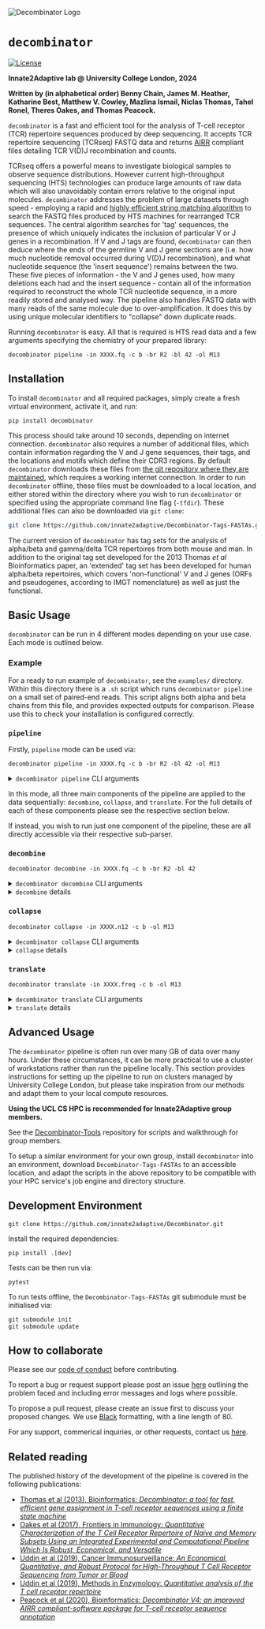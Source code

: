 ![Decombinator Logo](./assets/decombinator-logo.png)

# `decombinator`

[![License](https://img.shields.io/badge/license-MIT-blue)](https://raw.githubusercontent.com/innate2adaptive/Decombinator/master/LICENCE)

<!-- [![Latest release](https://img.shields.io/pypi/v/decombinator)](https://pypi.org/p/decombinator) -->
<!-- [![Python versions](https://img.shields.io/pypi/pyversions/decombinator)](https://pypi.org/project/decombinator/) -->
<!-- ![Tests](https://github.com/innate2adaptive/decombinator/.github/workflows/package-build-test.yml/badge.svg) -->

**Innate2Adaptive lab @ University College London, 2024**

**Written by (in alphabetical order) Benny Chain, James M. Heather, Katharine Best, Matthew V. Cowley, Mazlina Ismail, Niclas Thomas, Tahel Ronel, Theres Oakes, and Thomas Peacock.**

`decombinator` is a fast and efficient tool for the analysis of T-cell receptor (TCR) repertoire sequences produced by deep sequencing.
It accepts TCR repertoire sequencing (TCRseq) FASTQ data and returns [AIRR](https://docs.airr-community.org/en/stable/datarep/rearrangements.html) compliant files detailing TCR V(D)J recombination and counts.

TCRseq offers a powerful means to investigate biological samples to observe sequence distributions.
However current high-throughput sequencing (HTS) technologies can produce large amounts of raw data which will also unavoidably contain errors relative to the original input molecules.
`decombinator` addresses the problem of large datasets through speed - employing a rapid and [highly efficient string matching algorithm](https://figshare.com/articles/Aho_Corasick_String_Matching_Video/771968) to search the FASTQ files produced by HTS machines for rearranged TCR sequences.
The central algorithm searches for 'tag' sequences, the presence of which uniquely indicates the inclusion of particular V or J genes in a recombination.
If V and J tags are found, `decombinator` can then deduce where the ends of the germline V and J gene sections are (i.e. how much nucleotide removal occurred during V(D)J recombination), and what nucleotide sequence (the 'insert sequence') remains between the two.
These five pieces of information - the V and J genes used, how many deletions each had and the insert sequence - contain all of the information required to reconstruct the whole TCR nucleotide sequence, in a more readily stored and analysed way.
The pipeline also handles FASTQ data with many reads of the same molecule due to over-amplification.
It does this by using unique molecular identifiers to "collapse" down duplicate reads.

Running `decombinator` is easy. All that is required is HTS read data and a few arguments specifying the chemistry of your prepared library:

```shell
decombinator pipeline -in XXXX.fq -c b -br R2 -bl 42 -ol M13
```

## Installation

To install `decombinator` and all required packages, simply create a fresh virtual environment, activate it, and run:

```shell
pip install decombinator
```

This process should take around 10 seconds, depending on internet connection. `decombinator` also requires a number of additional files, which contain information regarding the V and J gene sequences, their tags, and the locations and motifs which define their CDR3 regions. By default `decombinator` downloads these files from [the git repository where they are maintained](https://github.com/innate2adaptive/Decombinator-Tags-FASTAs), which requires a working internet connection. In order to run `decombinator` offline, these files must be downloaded to a local location, and either stored within the directory where you wish to run `decombinator` or specified using the appropriate command line flag (`-tfdir`). These additional files can also be downloaded via `git clone`:

```bash
git clone https://github.com/innate2adaptive/Decombinator-Tags-FASTAs.git
```

The current version of `decombinator` has tag sets for the analysis of alpha/beta and gamma/delta TCR repertoires from both mouse and man. In addition to the original tag set developed for the 2013 Thomas _et al_ Bioinformatics paper, an 'extended' tag set has been developed for human alpha/beta repertoires, which covers 'non-functional' V and J genes (ORFs and pseudogenes, according to IMGT nomenclature) as well as just the functional.

## Basic Usage

`decombinator` can be run in 4 different modes depending on your use case.
Each mode is outlined below.

### Example

For a ready to run example of `decombinator`, see the `examples/` directory.
Within this directory there is a `.sh` script which runs `decombinator pipeline` on a small set of paired-end reads.
This script aligns both alpha and beta chains from this file, and provides expected outputs for comparison.
Please use this to check your installation is configured correctly.

### `pipeline`

Firstly, `pipeline` mode can be used via:

```shell
decombinator pipeline -in XXXX.fq -c b -br R2 -bl 42 -ol M13
```

<details>
  <summary><code>decombinator pipeline</code> CLI arguments</summary>
  
  | Option                               | Description                                                                                                                                                  |
|--------------------------------------|--------------------------------------------------------------------------------------------------------------------------------------------------------------|
| `-h`, `--help`                       | Show this help message and exit                                                                                                                               |
| `-s`, `--suppresssummary`            | Suppress the production of summary data log/file                                                                                                              |
| `-dz`, `--dontgzip`                  | Stop the output FASTQ files automatically being compressed with gzip                                                                                          |
| `-dc`, `--dontcount`                 | Stop/Block printing the running count                                                                                                                         |
| `-op OUTPATH`, `--outpath OUTPATH`   | Path to output directory, writes to directory script was called in by default                                                                                 |
| `-c CHAIN`, `--chain CHAIN`          | TCR chain (a/b/g/d)                                                                                                                                           |
| `-pf PREFIX`, `--prefix PREFIX`      | Specify the prefix of the output DCR file. Default = "dcr_"                                                                                                    |
| `-in INFILE`, `--infile INFILE`      | Correctly demultiplexed/processed FASTQ file containing TCR reads                                                                                              |
| `-br BC_READ`, `--bc_read BC_READ`   | Which read has bar code (R1,R2). If used, ensure read selected is present in the same directory as the file specified by -in.                                                                                                                                |
| `-dk`, `--dontcheck`                 | Skip the FASTQ check                                                                                                                                           |
| `-ex EXTENSION`, `--extension EXTENSION` | Specify the file extension of the output DCR file. Default = "n12"                                                                                         |
| `-or ORIENTATION`, `--orientation ORIENTATION` | Specify the orientation to search in (forward/reverse/both). Default = reverse                                                                  |
| `-tg TAGS`, `--tags TAGS`            | Specify which Decombinator tag set to use (extended or original). Default = extended                                                                           |
| `-sp SPECIES`, `--species SPECIES`   | Specify which species TCR repertoire the data consists of (human or mouse). Default = human                                                                    |
| `-N`, `--allowNs`                    | Whether to allow VJ rearrangements containing ambiguous base calls ('N'). Default = False                                                                      |
| `-ln LENTHRESHOLD`, `--lenthreshold LENTHRESHOLD` | Acceptable threshold for inter-tag (V to J) sequence length. Default = 130                                                                      |
| `-tfdir TAGFASTADIR`, `--tagfastadir TAGFASTADIR` | Path to folder containing TCR FASTA and Decombinator tag files, for offline analysis. Default = "Decombinator-Tags-FASTAs".                      |
| `-nbc`, `--nobarcoding`              | Option to run Decombinator without barcoding, i.e. so as to run on data produced by any protocol.                                                              |
| `-bl BCLENGTH`, `--bclength BCLENGTH` | Length of barcode sequence, if applicable. Default is set to 42 bp.                                                                                          |
| `-mq MINBCQ`, `--minbcQ MINBCQ`      | Minimum quality score that barcode nucleotides should be to for that rearrangement to be retained. Default = 20.                                               |
| `-bm BCQBELOWMIN`, `--bcQbelowmin BCQBELOWMIN` | Number of nucleotides per barcode whose quality score are allowed to be below -mq and still be retained. Default = 1.                                 |
| `-aq AVGQTHRESHOLD`, `--avgQthreshold AVGQTHRESHOLD` | Average quality threshold that barcode sequences must remain above for rearrangements to be retained. Default = 30                                  |
| `-lv PERCENTLEVDIST`, `--percentlevdist PERCENTLEVDIST` | Percentage Levenshtein distance that is allowed to estimate whether two sequences within a barcode are derived from the same originator molecule. Default = 10 |
| `-bc BCTHRESHOLD`, `--bcthreshold BCTHRESHOLD` | Number of sequence edits that are allowed to consider two barcodes to be derived from same originator during clustering. Default = 2.                    |
| `-di`, `--dontcheckinput`            | Override the input file sanity check                                                                                                                           |
| `-bd`, `--barcodeduplication`        | Optionally output a file containing the final list of clustered barcodes, and their frequencies                                                                |
| `-pb`, `--positionalbarcodes`        | Instead of inferring random barcode sequences from their context relative to spacer sequences, just take the sequence at the default positions. Useful to salvage runs when R2 quality is terrible. |
| `-ol OLIGO`, `--oligo OLIGO`         | Choose experimental oligo for correct identification of spacers ["M13", "I8", "I8_single", "NEBIO", "TAKARA"] (default: M13)                                                         |
| `-wc`, `--writeclusters`             | Write cluster data to separate cluster files                                                                                                                   |
| `-uh`, `--UMIhistogram`              | Creates histogram of average UMI cluster sizes                                                                                                                 |
| `-npf`, `--nonproductivefilter`      | Filter out non-productive reads from the output                                                                                                                |

</details>

In this mode, all three main components of the pipeline are applied to the data sequentially: `decombine`, `collapse`, and `translate`.
For the full details of each of these components please see the respective section below.

If instead, you wish to run just one component of the pipeline, these are all directly accessible via their respective sub-parser.

### `decombine`

```shell
decombinator decombine -in XXXX.fq -c b -br R2 -bl 42
```

<details>
  <summary><code>decombinator decombine</code> CLI arguments</summary>

| Option                                            | Description                                                                                                                   |
| ------------------------------------------------- | ----------------------------------------------------------------------------------------------------------------------------- |
| `-h`, `--help`                                    | Show this help message and exit                                                                                               |
| `-s`, `--suppresssummary`                         | Suppress the production of summary data log/file                                                                              |
| `-dz`, `--dontgzip`                               | Stop the output FASTQ files automatically being compressed with gzip                                                          |
| `-dc`, `--dontcount`                              | Stop/Block printing the running count                                                                                         |
| `-op OUTPATH`, `--outpath OUTPATH`                | Path to output directory, writes to directory script was called in by default                                                 |
| `-c CHAIN`, `--chain CHAIN`                       | TCR chain (a/b/g/d)                                                                                                           |
| `-pf PREFIX`, `--prefix PREFIX`                   | Specify the prefix of the output DCR file. Default = "dcr\_"                                                                  |
| `-in INFILE`, `--infile INFILE`                   | Correctly demultiplexed/processed FASTQ file containing TCR reads                                                             |
| `-br BC_READ`, `--bc_read BC_READ`                | Which read has bar code (R1,R2). If used, ensure read selected is present in the same directory as the file specified by -in. |
| `-dk`, `--dontcheck`                              | Skip the FASTQ check                                                                                                          |
| `-ex EXTENSION`, `--extension EXTENSION`          | Specify the file extension of the output DCR file. Default = "n12"                                                            |
| `-or ORIENTATION`, `--orientation ORIENTATION`    | Specify the orientation to search in (forward/reverse/both). Default = reverse                                                |
| `-tg TAGS`, `--tags TAGS`                         | Specify which Decombinator tag set to use (extended or original). Default = extended                                          |
| `-sp SPECIES`, `--species SPECIES`                | Specify which species TCR repertoire the data consists of (human or mouse). Default = human                                   |
| `-N`, `--allowNs`                                 | Whether to allow VJ rearrangements containing ambiguous base calls ('N'). Default = False                                     |
| `-ln LENTHRESHOLD`, `--lenthreshold LENTHRESHOLD` | Acceptable threshold for inter-tag (V to J) sequence length. Default = 130                                                    |
| `-tfdir TAGFASTADIR`, `--tagfastadir TAGFASTADIR` | Path to folder containing TCR FASTA and Decombinator tag files, for offline analysis. Default = "Decombinator-Tags-FASTAs".   |
| `-nbc`, `--nobarcoding`                           | Option to run Decombinator without barcoding, i.e. so as to run on data produced by any protocol.                             |
| `-bl BCLENGTH`, `--bclength BCLENGTH`             | Length of barcode sequence, if applicable. Default is set to 42 bp.                                                           |

</details>

<details>
  <summary><code>decombine</code> details</summary>

This function performs the key computation of the pipeline, as it searches through demultiplexed reads for rearranged TCR sequences. It looks for short 'tag' sequences (using Aho-Corasick string matching): the presence of a tag uniquely identifies a particular V or J gene. If it finds both a V and a J tag (and the read passes various filters), it assigns the read as recombined, and outputs a five-part Decombinator index (or 'DCR'), which uniquely represents a given TCR rearrangement, plus some addtional UMI related information.

All DCR-containing output files are comma-delimited, with the fields of that five-part classifier containing, in order:

- The V index (which V gene was used)
- The J index
- Number of V deletions (relative to germline)
- Number of J deletions
- Insert sequence (the nucleotide sequence between the end of deleted V and J)

The V and J indices are arbitrary numbers based on the order of the tag sequences in the relevant tag file (using Python indexing, which starts at 0 rather than 1). Also, note that the number of V and J deletions just represents how many bases have been removed from the end of that particular germline gene (as given in the germline FASTA files in the additional file repo); it is entirely possible that more bases were deleted, and just that the same bases have been re-added.
Additionally, there are low frequencies of (predominantly alpha chain) recombinations where there is no detectable insertion, and where the nucleotides at the junction between the germline V and J genes could have derived from either. In such circumstances, the nucleotides will arbitrarily be deemed to have derived from the V gene, and thus count towards deletions from the J, however it is impossible to know which gene originally contributed these residues.

Various additional fields may follow the five-part classifier, but the DCR will always occupy the first five positions. An example identifier, from a human alpha chain file, might look like this:

```bash
1, 22, 9, 0, CTCTA
```

Which corresponds to a rearrangement between TRAV1-2 (V index **1**, with **9** nucleotides deleted) and TRAJ33 (J index **22**, with **0** deletions), with an insert sequence (i.e. non-templated additions to the V and/or the J gene) of '**CTCTA**'. For beta chains, the insert sequence will contain any residual TRBD nucleotides, although as these genes are very short, homologous, and typically highly 'nibbled', they are often impossible to differentiate.

Produces a list of lists with the following entries:

1. V index
2. J index
3. Number of V deletions
4. Number of J deletions
5. insert
6. ID
7. TCR sequence
8. TCR quality
9. barcode sequence
10. barcode quality

\*\* NB The TCR sequence given here is the 'inter-tag' region, i.e. the sequence between the start of the found V tag and the end of the found J tag.

</details>

### `collapse`

```shell
decombinator collapse -in XXXX.n12 -c b -ol M13
```

<details>
  <summary><code>decombinator collapse</code> CLI arguments</summary>

| Option                                                  | Description                                                                                                                                                                                         |
| ------------------------------------------------------- | --------------------------------------------------------------------------------------------------------------------------------------------------------------------------------------------------- |
| `-h`, `--help`                                          | Show this help message and exit                                                                                                                                                                     |
| `-s`, `--suppresssummary`                               | Suppress the production of summary data log/file                                                                                                                                                    |
| `-dz`, `--dontgzip`                                     | Stop the output FASTQ files automatically being compressed with gzip                                                                                                                                |
| `-dc`, `--dontcount`                                    | Stop/Block printing the running count                                                                                                                                                               |
| `-op OUTPATH`, `--outpath OUTPATH`                      | Path to output directory, writes to directory script was called in by default                                                                                                                       |
| `-c CHAIN`, `--chain CHAIN`                             | TCR chain (a/b/g/d)                                                                                                                                                                                 |
| `-pf PREFIX`, `--prefix PREFIX`                         | Specify the prefix of the output DCR file. Default = "dcr\_"                                                                                                                                        |
| `-in INFILE`, `--infile INFILE`                         | File containing raw verbose Decombinator output, i.e. 5 part classifier plus barcode and inter-tag sequence and quality strings                                                                     |
| `-mq MINBCQ`, `--minbcQ MINBCQ`                         | Minimum quality score that barcode nucleotides should be to for that rearrangement to be retained. Default = 20                                                                                     |
| `-bm BCQBELOWMIN`, `--bcQbelowmin BCQBELOWMIN`          | Number of nucleotides per barcode whose quality score are allowed to be below -mq and still be retained. Default = 1                                                                                |
| `-aq AVGQTHRESHOLD`, `--avgQthreshold AVGQTHRESHOLD`    | Average quality threshold that barcode sequences must remain above for rearrangements to be retained. Default = 30                                                                                  |
| `-lv PERCENTLEVDIST`, `--percentlevdist PERCENTLEVDIST` | Percentage Levenshtein distance that is allowed to estimate whether two sequences within a barcode are derived from the same originator molecule. Default = 10                                      |
| `-bc BCTHRESHOLD`, `--bcthreshold BCTHRESHOLD`          | Number of sequence edits that are allowed to consider two barcodes to be derived from same originator during clustering. Default = 2                                                                |
| `-ex EXTENSION`, `--extension EXTENSION`                | Specify the file extension of the output DCR file. Default = 'freq'                                                                                                                                 |
| `-N`, `--allowNs`                                       | Used to allow VJ rearrangements containing ambiguous base calls ('N')                                                                                                                               |
| `-ln LENTHRESHOLD`, `--lenthreshold LENTHRESHOLD`       | Acceptable threshold for inter-tag (V to J) sequence length                                                                                                                                         |
| `-di`, `--dontcheckinput`                               | Override the input file sanity check                                                                                                                                                                |
| `-bd`, `--barcodeduplication`                           | Optionally output a file containing the final list of clustered barcodes, and their frequencies                                                                                                     |
| `-pb`, `--positionalbarcodes`                           | Instead of inferring random barcode sequences from their context relative to spacer sequences, just take the sequence at the default positions. Useful to salvage runs when R2 quality is terrible. |
| `-ol OLIGO`, `--oligo OLIGO`                            | Choose experimental oligo for correct identification of spacers ["M13", "I8", "I8_single", "NEBIO", "TAKARA"] (default: M13)                                                                        |
| `-wc`, `--writeclusters`                                | Write cluster data to separate cluster files                                                                                                                                                        |
| `-uh`, `--UMIhistogram`                                 | Creates histogram of average UMI cluster sizes                                                                                                                                                      |

</details>

<details>
  <summary><code>collapse</code> details</summary>

Takes the output files of Decombinator (run using the barcoding option) and performs collapsing and error correction. This version is a modified version of KB's script collapsinator_20141126.py (That was itself an improved version of the CollapseTCRs.py script used in the Heather et al HIV TCR paper (DOI: 10.3389/fimmu.2015.00644))\*
\*\* Version 4.0.2 includes improved clustering routines measuring the similarity in both barcode and TCR sequence of TCR repertoire data

** NOTE - from version 4.2 this optionally looks for barcode 6NI86N at the beginning of the read; instead of M13_6N_I8_6N_I8
(i.e. only one spacer).
This makes it compatible with the multiplex protocol in which the barcode is incorporated in the RT step and is found at the beginning of R1. ** From version V4.2 there is a required additional command line parameter -ol (see below for allowed inputs)
The barcode sequence is contained in one of the additional fields output by `decombine`, which contains the first 42 bases of R2 (if `-br R2 -bl 42` specified). As Illumina sequencing is particularly error-prone in the reverse read, and that reads can be phased (i.e. they do not always begin with the next nucleotide that follows the sequencing primer) our protocol uses known spacer sequences to border the random barcode bases, so that we can identify the actual random bases. The hexameric barcode locations (N6) are determined in reference to the two spacer sequences like so:

```
I8 (spacer) – N6 – I8 – N6 – 2 base overflow (n)
GTCGTGATNNNNNNGTCGTGATNNNNNNnn
```

The collapsing script uses the spacer sequences to identify the exact position of the barcode sequences.

`collapse` performs the following procedures:

- Scrolls through each line of the input object containing DCR, barcode and sequence data.
- Removes TCR reads with forbidden errors, e.g. ambiguous base calls (with user input parameters provided to modify strictness).
- Groups input reads by barcode. Reads with identical barcodes and equivalent inter-tag sequences are grouped together. Equivalence is defined as the Levenshtein distance between two sequences being lower than a given threshold, weighted by the lengths of the compared sequences. Reads with identical barcodes but non-equivalent sequences are grouped separately.
- Each group is assigned the most common inter-tag sequence/DCR combination as the 'true' TCR, as errors are likely to occur during later PCR cycles, and thus will most often be minority variants (see [Bolotin _et al._, 2012](http://dx.doi.org/10.1002/eji.201242517)).

After this initial grouping, the script estimates the true cDNA frequency. UMIs that are both similar and are associated with a similar TCR are likely to be amplified from the same original DNA molecule and to differ only due to PCR or sequencing error. Consequently, groups with similar barcodes and sequences are then clustered via the following procedure:

- The barcode of each group is compared to the barcode of every other group.
- The expected distribution of distances between UMIs can be modelled as a binomial distribution. Experimentation with simulated datasets found the best threshold for allowing two barcodes to be considered equivalent is when they have a Levenshtein distance of less than 3; a value of 2 is set by default. This can be modified through the user input parameter `-bc`.
- Groups with barcodes that meet this threshold criteria have their inter-tag sequences compared. Those with equivalent sequences are clustered together. Sequence equivalence is here taken to mean that the two sequences have a Levenshtein distance less than or equal to 10% of the length of the shorter of the two sequences. This percentage can be modified through the user input parameter `-lv`.
- Upon this merging of groups, the most common inter-tag sequence of the cluster is reassessed and taken as the 'true' TCR.

Finally, the clusters are collapsed to give the abundance of each TCR in the biological sample.

- A TCR abundance count is calculated for each TCR by counting the number of clusters that have the same sequence but different barcodes (thus representing the same rearrangement originating from multiple input DNA molecules).
- An average UMI count is calculated for each TCR by summing the number of members in each cluster associated with the TCR sequence and dividing by the number of those clusters. This gives a measure that can be used to estimate the robustness of the data for that particular sequence.

Collapsinator outputs 7 fields: the 5-part DCR identifier, the corrected abundance of that TCR in the sample, and the average UMI count for that TCR

</details>

### `translate`

```shell
decombinator translate -in XXXX.freq -c b -ol M13
```

<details>
  <summary><code>decombinator translate</code> CLI arguments</summary>

| Option                                            | Description                                                                                                                |
| ------------------------------------------------- | -------------------------------------------------------------------------------------------------------------------------- |
| `-h`, `--help`                                    | Show this help message and exit                                                                                            |
| `-s`, `--suppresssummary`                         | Suppress the production of summary data log/file                                                                           |
| `-dz`, `--dontgzip`                               | Stop the output FASTQ files automatically being compressed with gzip                                                       |
| `-dc`, `--dontcount`                              | Stop/Block printing the running count                                                                                      |
| `-op OUTPATH`, `--outpath OUTPATH`                | Path to output directory, writes to directory script was called in by default                                              |
| `-c CHAIN`, `--chain CHAIN`                       | TCR chain (a/b/g/d)                                                                                                        |
| `-pf PREFIX`, `--prefix PREFIX`                   | Specify the prefix of the output DCR file. Default = "dcr\_"                                                               |
| `-in INFILE`, `--infile INFILE`                   | File containing 5 part classifier plus barcode and inter-tag sequence and quality strings                                  |
| `-sp SPECIES`, `--species SPECIES`                | Specify which species TCR repertoire the data consists of (human or mouse). Default = human                                |
| `-tg TAGS`, `--tags TAGS`                         | Specify which Decombinator tag set to use (extended or original). Default = extended                                       |
| `-npf`, `--nonproductivefilter`                   | Filter out non-productive reads from the output                                                                            |
| `-tfdir TAGFASTADIR`, `--tagfastadir TAGFASTADIR` | Path to folder containing TCR FASTA and Decombinator tag files, for offline analysis. Default = 'Decombinator-Tags-FASTAs' |
| `-nbc`, `--nobarcoding`                           | Option to run CD3translator without barcoding, i.e. so as to run on data produced by any protocol.                         |

</details>

<details>
  <summary><code>translate</code> details</summary>

This step outputs `.tsv` files in the form of:

|        Field         | Description                                                                                                                                                                                        |
| :------------------: | -------------------------------------------------------------------------------------------------------------------------------------------------------------------------------------------------- |
|     sequence_id      | A unique identifier for a given rearrangement                                                                                                                                                      |
|        v_call        | V gene used (or multiple, if they cannot be distinguished, comma delimited)                                                                                                                        |
|        d_call        | Blank required field (mostly cannot be assigned for TCRb, and rarely useful even then)                                                                                                             |
|        j_call        | J gene used                                                                                                                                                                                        |
|     junction_aa      | CDR3 junction amino acid sequence                                                                                                                                                                  |
|   duplicate_count    | Rearrangement abundance, from Collapsinator                                                                                                                                                        |
|       sequence       | Inferred full-length variable domain nucleotide sequence                                                                                                                                           |
|       junction       | CDR3 junction nucleotide sequence                                                                                                                                                                  |
|   decombinator_id    | Five-field Decombinator identifier                                                                                                                                                                 |
|       rev_comp       | Whether rearrangements are reverse complemented (T/F) - this is never the case post-Decombining                                                                                                    |
|      productive      | Whether rearrangement is potentially productive (T/F)                                                                                                                                              |
|     sequence_aa      | Inferred full-length variable domain amino acid sequence                                                                                                                                           |
|       cdr1_aa        | Amino acid sequence of CDR1 of the used V gene                                                                                                                                                     |
|       cdr2_aa        | Amino acid sequence of CDR2 of the used V gene                                                                                                                                                     |
|     vj_in_frame      | Whether or not the rearrangement is in frame (T/F)                                                                                                                                                 |
|      stop_codon      | Whether or not the rearrangement contains a stop codon (T/F)                                                                                                                                       |
|     conserved_c      | Whether or not the rearrangement contains a detectable conserved cysteine (T/F)                                                                                                                    |
|     conserved_f      | Whether or not the rearrangement contains a detectable conserved phenylalanine or equivalent (T/F)                                                                                                 |
|    legacy_v_call     | What older versions of Decombinator (i.e. <= v3) referred to this V gene as: e.g. 'TRBV12-3,TRBV12-4' in v4 was previously referred to just as 'TRBV12-4'                                          |
|    legacy_j_call     | What older versions of Decombinator (<= 3) referred to this J gene as                                                                                                                              |
|      v_alleles       | List of V gene alleles covered by this rearrangment's tag                                                                                                                                          |
|      j_alleles       | List of J gene alleles covered by this rearrangment's tag                                                                                                                                          |
| v_gene_functionality | [IMGT predicted functionality](http://www.imgt.org/IMGTScientificChart/SequenceDescription/IMGTfunctionality.html#P1-2) of V gene (or genes) used in this rearrangement (F/ORF/P, comma delimited) |
| j_gene_functionality | [IMGT predicted functionality](http://www.imgt.org/IMGTScientificChart/SequenceDescription/IMGTfunctionality.html#P1-2) of J gene (or genes) used in this rearrangement (F/ORF/P, comma delimited) |
|  sequence_alignment  | Format required field - left blank                                                                                                                                                                 |
|  germline_alignment  | Format required field - left blank                                                                                                                                                                 |
|       v_cigar        | Format required field - left blank                                                                                                                                                                 |
|       d_cigar        | Format required field - left blank                                                                                                                                                                 |
|       j_cigar        | Format required field - left blank                                                                                                                                                                 |
| av_UMI_cluster_size  | The average UMI count for this particular sequence                                                                                                                                                 |

You can also use the 'nonproductivefilter' flag (`-npf`) to suppress the output of non-productive rearrangements.

As the hypervariable region and the primary site of antigenic contact, the CDR3 is almost certainly going to be the region of most interest for many analyses. By convention, the [CDR3 junction is defined as](<http://dx.doi.org/10.1016/S0145-305X(02)00039-3>) running from the position of the second conserved cysteine encoded in the 3' of the V gene to the phenylalanine in the conserved 'FGXG' motif in the J gene. However, some genes use non-canonical residues/motifs, and the position of these motifs varies.

In looking for CDR3s, we also find 'non-productive' reads, i.e. those that don't appear to be able to make productive, working TCRs. This is determined based on the presence of stop codons, being out of frame, or lacking appropriate CDR3 motifs.

The process occurs like so:

```
# Starting with a Decombinator index
43, 5, 1, 7, AGGCAGGGATC

# Used to construct whole nucleotide sequences, using the germline FASTAs as references
GATACTGGAGTCTCCCAGAACCCCAGACACAAGATCACAAAGAGGGGACAGAATGTAACTTTCAGGTGTGATCCAATTTCTGAACACAACCGCCTTTATTGGTACCGACAGACCCTGGGGCAGGGCCCAGAGTTTCTGACTTACTTCCAGAATGAAGCTCAACTAGAAAAATCAAGGCTGCTCAGTGATCGGTTCTCTGCAGAGAGGCCTAAGGGATCTTTCTCCACCTTGGAGATCCAGCGCACAGAGCAGGGGGACTCGGCCATGTATCTCTGTGCCAGCAGCTTAGAGGCAGGGATCAATTCACCCCTCCACTTTGGGAATGGGACCAGGCTCACTGTGACAG

# This is then translated into protein sequence
DTGVSQNPRHKITKRGQNVTFRCDPISEHNRLYWYRQTLGQGPEFLTYFQNEAQLEKSRLLSDRFSAERPKGSFSTLEIQRTEQGDSAMYLCASSLEAGINSPLHFGNGTRLTVT

# The CDR3 sequence is then extracted based on the conserved C and FGXG motifs (as stored in the .translate supplementary files)
CASSLEAGINSPLHF
```

In order to do so, a third kind of supplementary data file is used, .translate files, which provide the additional information required for CDR3 extraction for each gene type (a/b/g/d, V/J). They are stored in the [TCR tag repository](https://github.com/innate2adaptive/Decombinator-Tags-FASTAs) and meet the same naming conventions as the tag and FASTA files and consist of four comma-delimited fields, detailing:

- Gene name
- Conserved motif position (whether C or FGXG)
- Conserved motif sequence (to account for the non-canonical)
- IMGT-defined gene functionality (F/ORF/P)

</details>

## Advanced Usage

The `decombinator` pipeline is often run over many GB of data over many hours. Under these circumstances, it can be more practical to use a cluster of workstations rather than run the pipeline locally. This section provides instructions for setting up the pipeline to run on clusters managed by University College London, but please take inspiration from our methods and adapt them to your local compute resources.

**Using the UCL CS HPC is recommended for Innate2Adaptive group members.**

See the [Decombinator-Tools](https://github.com/innate2adaptive/Decombinator-Tools/tree/master/jobs/cshpc) repository for scripts and walkthrough for group members.

To setup a similar environment for your own group, install `decombinator` into an environment, download `Decombinator-Tags-FASTAs` to an accessible location, and adapt the scripts in the above repository to be compatible with your HPC service's job engine and directory structure.

## Development Environment

```shell
git clone https://github.com/innate2adaptive/Decombinator.git
```

Install the required dependencies:

```shell
pip install .[dev]
```

Tests can be then run via:

```shell
pytest
```

To run tests offline, the `Decombinator-Tags-FASTAs` git submodule must be initialised via:

```shell
git submodule init
git submodule update
```

## How to collaborate

Please see our [code of conduct](./CODE_OF_CONDUCT.md) before contributing.

To report a bug or request support please post an issue [here](https://github.com/innate2adaptive/Decombinator/issues) outlining the problem faced and including error messages and logs where possible.

To propose a pull request, please create an issue first to discuss your proposed changes. We use [Black](https://github.com/psf/black) formatting, with a line length of 80.

For any support, commerical inquiries, or other requests, contact us [here](m.cowley@ucl.ac.uk).

## Related reading

The published history of the development of the pipeline is covered in the following publications:

- [Thomas et al (2013), Bioinformatics: _Decombinator: a tool for fast, efficient gene assignment in T-cell receptor sequences using a finite state machine_](http://dx.doi.org/10.1093/bioinformatics/btt004)
- [Oakes et al (2017), Frontiers in Immunology: _Quantitative Characterization of the T Cell Receptor Repertoire of Naïve and Memory Subsets Using an Integrated Experimental and Computational Pipeline Which Is Robust, Economical, and Versatile_](https://doi.org/10.3389/fimmu.2017.01267)
- [Uddin et al (2019), Cancer Immunosurveillance: _An Economical, Quantitative, and Robust Protocol for High-Throughput T Cell Receptor Sequencing from Tumor or Blood_](http:/dx.doi.org/10.1007/978-1-4939-8885-3_2)
- [Uddin et al (2019), Methods in Enzymology: _Quantitative analysis of the T cell receptor repertoire_](https://doi.org/10.1016/bs.mie.2019.05.054)
- [Peacock et al (2020), Bioinformatics: _Decombinator V4: an improved AIRR compliant-software package for T-cell receptor sequence annotation_](https://doi.org/10.1093/bioinformatics/btaa758)
